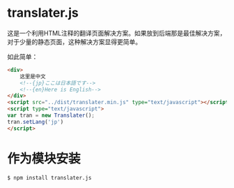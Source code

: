 # translater.js

这是一个利用HTML注释的翻译页面解决方案。如果放到后端那是最佳解决方案，对于少量的静态页面，这种解决方案显得更简单。

如此简单：

```html
<div>
    这里是中文
    <!--{jp}ここは日本語です-->
    <!--{en}Here is English-->
</div>
<script src="../dist/translater.min.js" type="text/javascript"></script>
<script type="text/javascript">
var tran = new Translater();
tran.setLang('jp')
</script>
```

# 作为模块安装

```bash
$ npm install translater.js
```
